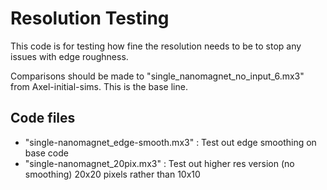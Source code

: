 # Resolution Testing
This code is for testing how fine the resolution needs to be to stop any issues with edge roughness.

Comparisons should be made to "single_nanomagnet_no_input_6.mx3" from Axel-initial-sims. This is the base line.

## Code files
- "single-nanomagnet_edge-smooth.mx3" : Test out edge smoothing on base code
- "single-nanomagnet_20pix.mx3" : Test out higher res version (no smoothing) 20x20 pixels rather than 10x10

